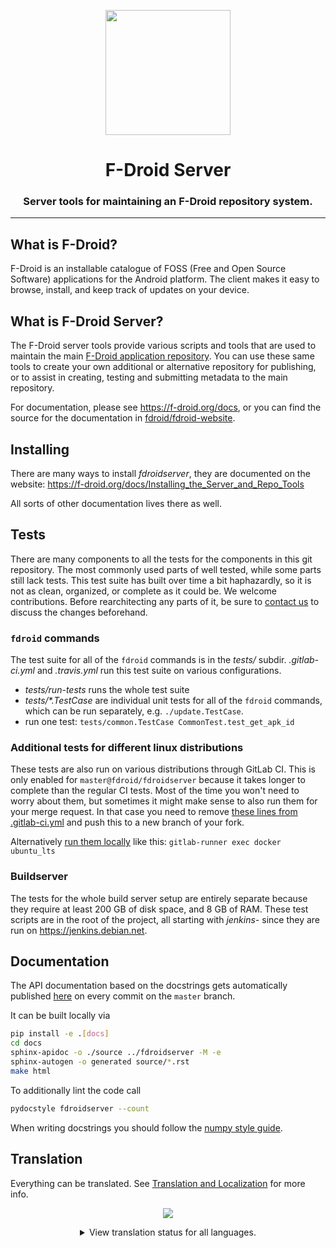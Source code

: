 <div align="center">

<p><img src="https://gitlab.com/fdroid/artwork/-/raw/master/fdroid-logo-2015/fdroid-logo.svg" width="200"></p>

# F-Droid Server
### Server tools for maintaining an F-Droid repository system.

</div>

---

## What is F-Droid?

F-Droid is an installable catalogue of FOSS (Free and Open Source Software)
applications for the Android platform. The client makes it easy to browse,
install, and keep track of updates on your device.


## What is F-Droid Server?

The F-Droid server tools provide various scripts and tools that are
used to maintain the main
[F-Droid application repository](https://f-droid.org/packages).  You
can use these same tools to create your own additional or alternative
repository for publishing, or to assist in creating, testing and
submitting metadata to the main repository.

For documentation, please see <https://f-droid.org/docs>, or you can
find the source for the documentation in
[fdroid/fdroid-website](https://gitlab.com/fdroid/fdroid-website).


## Installing

There are many ways to install _fdroidserver_, they are documented on
the website:
https://f-droid.org/docs/Installing_the_Server_and_Repo_Tools

All sorts of other documentation lives there as well.


## Tests

There are many components to all the tests for the components in
this git repository.  The most commonly used parts of well tested, while
some parts still lack tests.  This test suite has built over time a
bit haphazardly, so it is not as clean, organized, or complete as it
could be.  We welcome contributions.  Before rearchitecting any parts
of it, be sure to [contact us](https://f-droid.org/about) to discuss
the changes beforehand.

### `fdroid` commands

The test suite for all of the `fdroid` commands is in the _tests/_
subdir.  _.gitlab-ci.yml_ and _.travis.yml_ run this test suite on
various configurations.

- _tests/run-tests_ runs the whole test suite
- _tests/*.TestCase_ are individual unit tests for all of the `fdroid`
  commands, which can be run separately, e.g. `./update.TestCase`.
- run one test: `tests/common.TestCase CommonTest.test_get_apk_id`

### Additional tests for different linux distributions

These tests are also run on various distributions through GitLab CI. This is
only enabled for `master@fdroid/fdroidserver` because it takes longer to
complete than the regular CI tests.  Most of the time you won't need to worry
about them, but sometimes it might make sense to also run them for your merge
request. In that case you need to remove [these lines from
.gitlab-ci.yml](https://gitlab.com/fdroid/fdroidserver/blob/master/.gitlab-ci.yml#L34-35)
and push this to a new branch of your fork.

Alternatively [run them
locally](https://docs.gitlab.com/runner/commands/README.html#gitlab-runner-exec)
like this: `gitlab-runner exec docker ubuntu_lts`

### Buildserver

The tests for the whole build server setup are entirely separate
because they require at least 200 GB of disk space, and 8 GB of
RAM. These test scripts are in the root of the project, all starting
with _jenkins-_ since they are run on https://jenkins.debian.net.


## Documentation

The API documentation based on the docstrings gets automatically
published [here](https://fdroid.gitlab.io/fdroidserver) on every commit
on the `master` branch.

It can be built locally via

```bash
pip install -e .[docs]
cd docs
sphinx-apidoc -o ./source ../fdroidserver -M -e
sphinx-autogen -o generated source/*.rst
make html
```

To additionally lint the code call
```bash
pydocstyle fdroidserver --count
```

When writing docstrings you should follow the
[numpy style guide](https://numpydoc.readthedocs.io/en/latest/format.html).


## Translation

Everything can be translated.  See
[Translation and Localization](https://f-droid.org/docs/Translation_and_Localization)
for more info.

<div align="center">

[![](https://hosted.weblate.org/widgets/f-droid/-/287x66-white.png)](https://hosted.weblate.org/engage/f-droid)

<details>
<summary>View translation status for all languages.</summary>

[![](https://hosted.weblate.org/widgets/f-droid/-/fdroidserver/multi-auto.svg)](https://hosted.weblate.org/engage/f-droid/?utm_source=widget)

</details>

</div>
